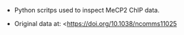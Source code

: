 

- Python scritps used to inspect MeCP2 ChIP data.

- Original data at: <https://doi.org/10.1038/ncomms11025

>



